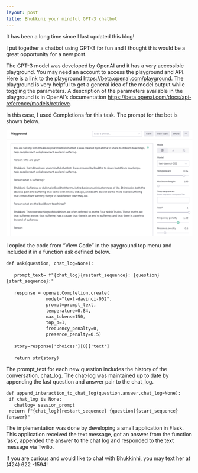```yaml
---
layout: post
title: Bhukkuni your mindful GPT-3 chatbot
---
```



It has been a long time since I last updated this blog!

I put together a chatbot using GPT-3 for fun and I thought this would be a great opportunity for a new post.

The GPT-3 model was developed by OpenAI and it has a very accessible playground. You may need an account to access the playground and API. Here is a link to the playground https://beta.openai.com/playground. The playground is very helpful to get a general idea of the model output while toggling the parameters. A description of the parameters available in the playground is in OpenAI’s documentation https://beta.openai.com/docs/api-reference/models/retrieve.

In this case, I used Completions for this task. The prompt for the bot is shown below. 


![prompt](/images/prompt.png "GPT-3 Playground inputs")
 

I copied the code from “View Code” in the payground top menu and included it in a function ask defined below.

```
def ask(question, chat_log=None):

   prompt_text= f"{chat_log}{restart_sequence}: {question}{start_sequence}:"
   
   response = openai.Completion.create(
               model="text-davinci-002",
               prompt=prompt_text,
               temperature=0.84,
               max_tokens=150,
               top_p=1,
               frequency_penalty=0,
               presence_penalty=0.5)
               
   story=response['choices'][0]['text']
   
   return str(story)
   ```
The prompt_text for each new question includes the history of the conversation, chat_log. The chat-log was maintained up to date by appending the last question and answer pair to the chat_log.

```
def append_interaction_to_chat_log(question,answer,chat_log=None):
 if chat_log is None:
   chatlog= session_prompt
 return f"{chat_log}{restart_sequence} {question}{start_sequence}{answer}"
```
The implementation was done by developing a small application in Flask. This application received the text message, got an answer from the function ‘ask’, appended the answer to the chat log and responded to the text message via Twilio.

If you are curious and would like to chat with Bhukkinhi, you may text her at (424) 622 -1594!

